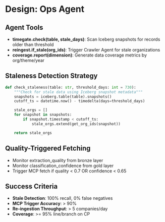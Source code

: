 # Design: Ops Agent

## Agent Tools
- **timegate.check(table, stale_days)**: Scan Iceberg snapshots for records older than threshold
- **reingest.if_stale(org_ids)**: Trigger Crawler Agent for stale organizations
- **coverage.report(dimension)**: Generate data coverage metrics by org/theme/year

## Staleness Detection Strategy
```python
def check_staleness(table: str, threshold_days: int = 730):
    """Check for stale data using Iceberg snapshot metadata"""
    snapshots = iceberg.table(table).snapshots()
    cutoff_ts = datetime.now() - timedelta(days=threshold_days)

    stale_orgs = []
    for snapshot in snapshots:
        if snapshot.timestamp < cutoff_ts:
            stale_orgs.extend(get_org_ids(snapshot))

    return stale_orgs
```

## Quality-Triggered Fetching
- Monitor extraction_quality from bronze layer
- Monitor classification_confidence from gold layer
- Trigger MCP fetch if quality < 0.7 OR confidence < 0.65

## Success Criteria
- **Stale Detection**: 100% recall, 0% false negatives
- **MCP Trigger Accuracy**: > 90%
- **Re-ingestion Throughput**: > 5 companies/day
- **Coverage**: >= 95% line/branch on CP
